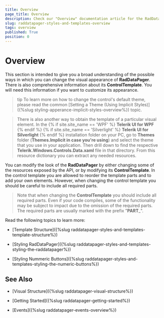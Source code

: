 ```yaml
---
title: Overview
page_title: Overview
description: Check our "Overview" documentation article for the RadDataPager WPF control.
slug: raddatapager-styles-and-templates-overview
tags: overview
published: True
position: 0
---
```


# Overview

This section is intended to give you a broad understanding of the possible ways in which you can change the visual appearance of  __RadDataPager__. There is also comprehensive information about its __ControlTemplate__. You will need this information if you want to customize its appearance.
        

>tip To learn more on how to change the control's default theme, please read the common [Setting a Theme (Using Implicit Styles)]({%slug styling-apperance-implicit-styles-overview%}) topic.   

>There is also another way to obtain the template of a particular visual element. In the
{% if site.site_name == 'WPF' %}
__Telerik UI for WPF__
{% endif %}
{% if site.site_name == 'Silverlight' %}
__Telerik UI for Silverlight__
{% endif %}
 installation folder on your PC, go to __Themes__ folder (__Themes.Implicit in case you're using__) and select the theme that you use in your application. Then drill down to find the respective __Telerik.Windows.Controls.Data.xaml__ file in that directory. From this resource dictionary you can extract any needed resources.
          

You can modify the look of the __RadDataPager__ by either changing some of the resources exposed by the API, or by modifying its __ControlTemplate__. In the control template you are allowed to reorder the template parts and to add your own elements. However, when changing the control template you should be careful to include all required parts.
        

>Note that when changing the __ControlTemplate__ you should include all required parts. Even if your code compiles, some of the functionality may be subject to impact due to the omission of the required parts. The required parts are usually marked with the prefix "__PART___".
          

Read the following topics to learn more:

* [Template Structure]({%slug raddatapager-styles-and-templates-template-structure%})

* [Styling RadDataPager]({%slug raddatapager-styles-and-templates-styling-the-raddatapager%})

* [Styling Nummeric Buttons]({%slug raddatapager-styles-and-templates-styling-the-numeric-buttons%})

## See Also

 * [Visual Structure]({%slug raddatapager-visual-structure%})

 * [Getting Started]({%slug raddatapager-getting-started%})

 * [Events]({%slug raddatapager-events-overview%})
